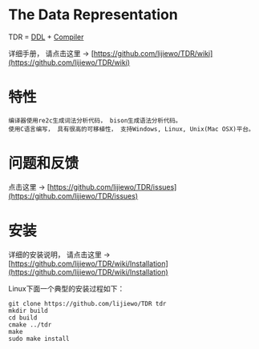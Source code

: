 The Data Representation
======
TDR = [DDL](http://en.wikipedia.org/wiki/Data_Definition_Language) + [Compiler](http://en.wikipedia.org/wiki/Compiler)

详细手册， 请点击这里 → [https://github.com/lijiewo/TDR/wiki](https://github.com/lijiewo/TDR/wiki)

特性
====

	编译器使用re2c生成词法分析代码， bison生成语法分析代码。 
	使用C语言编写， 具有很高的可移植性， 支持Windows, Linux, Unix(Mac OSX)平台。

问题和反馈
==========
点击这里 → [https://github.com/lijiewo/TDR/issues](https://github.com/lijiewo/TDR/issues)

安装
====
详细的安装说明， 请点击这里 → [https://github.com/lijiewo/TDR/wiki/Installation](https://github.com/lijiewo/TDR/wiki/Installation)

Linux下面一个典型的安装过程如下：

	git clone https://github.com/lijiewo/TDR tdr
	mkdir build
	cd build
	cmake ../tdr
	make
	sudo make install
